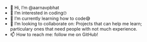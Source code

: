 - 👋 Hi, I’m @aarnavpbhat
- 👀 I’m interested in coding🙄
- 🌱 I’m currently learning how to code😅
- 💞️ I’m looking to collaborate on: Projects that can help me learn; particulary ones that need people with not much experience.
- 📫 How to reach me: follow me on GitHub!

